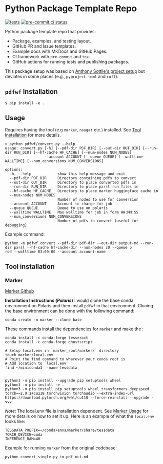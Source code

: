 # Python Package Template Repo

[![tests](https://github.com/gpauloski/python-template/actions/workflows/tests.yml/badge.svg)](https://github.com/gpauloski/python-template/actions)
[![pre-commit.ci status](https://results.pre-commit.ci/badge/github/gpauloski/python-template/main.svg)](https://results.pre-commit.ci/latest/github/gpauloski/python-template/main)

Python package template repo that provides:
- Package, examples, and testing layout.
- GitHub PR and Issue templates.
- Example docs with MKDocs and GitHub Pages.
- CI framework with `pre-commit` and `tox`.
- GitHub actions for running tests and publishing packages.

This package setup was based on [Anthony Sottile's project setup](https://www.youtube.com/watch?v=q8DkatMZvUs&list=PLWBKAf81pmOaP9naRiNAqug6EBnkPakvY) but deviates in some places (e.g., `pyproject.toml` and `ruff`).

## `pdfwf` Installation

```
$ pip install -e .
```

## Usage 
Requires having the tool (e.g `marker`, `nougat` etc.) installed. See [Tool installation](#tool-installation) for more details.

```
> python pdfwf/convert.py --help 
usage: convert.py [-h] [--pdf-dir PDF_DIR] [--out-dir OUT_DIR] [--run-dir RUN_DIR] [--hf-cache HF_CACHE] [--num-nodes NUM_NODES]
                  --account ACCOUNT [--queue QUEUE] [--walltime WALLTIME] [--num_conversions NUM_CONVERSIONS]

options:
  -h, --help            show this help message and exit
  --pdf-dir PDF_DIR     Directory containing pdfs to convert
  --out-dir OUT_DIR     Directory to place converted pdfs in
  --run-dir RUN_DIR     Directory to place parsl run files in
  --hf-cache HF_CACHE   Directory to place marker huggingface cache in
  --num-nodes NUM_NODES
                        Number of nodes to use for conversion
  --account ACCOUNT     Account to charge for job
  --queue QUEUE         Queue to use on polaris
  --walltime WALLTIME   Max walltime for job in form HH:MM:SS
  --num_conversions NUM_CONVERSIONS
                        Number of pdfs to convert (useful for debugging)

```

Example command: 
```
python -m pdfwf.convert --pdf-dir pdf-dir --out-dir output-md --run-dir parsl --hf-cache hf-cache-dir --num-nodes 20 --queue p
rod --walltime 03:00:00 --account account-name
```

## Tool installation 

### Marker 

[Marker Github](https://github.com/VikParuchuri/marker)

__Installation Instructions (*Polaris*)__
I would clone the base conda environment on Polaris and then install `pdfwf` in that environment. Cloning the base environment can be done with the following command:

```
conda create -n marker --clone base
```
These commands install the dependencies for `marker` and make the :

```
conda install -c conda-forge tesseract
conda install -c conda-forge ghostscript

# Setup local.env in `marker_root/marker/` directory
touch marker/local.env
# Point the find command to wherever your conda root is 
# Add location to `local.env` 
find ~/miniconda3  -name tessdata


python3 -m pip install --upgrade pip setuptools wheel
python3 -m pip install -e .
python3 -m pip install pip setuptools wheel transformers deepspeed torch==2.0.1+cu118 torchvision torchaudio --extra-index-url https://download.pytorch.org/whl/cu118 --force-reinstall --upgrade -vvv

```

*Note*: The local.env file is installation dependent. See [Marker Usage](https://github.com/VikParuchuri/marker?tab=readme-ov-file#usage) for more details on how to set it up. Here is an example of what the `local.env` looks like:

```
TESSDATA_PREFIX=~/conda/envs/marker/share/tessdata
TORCH_DEVICE=cuda
INFERENCE_RAM=40
```

Example for running `marker` from the original codebase: 
```
python convert_single.py in.pdf out.md
```